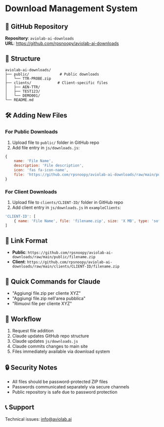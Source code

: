 # Download Management System

## 🔗 GitHub Repository
**Repository**: `aviolab-ai-downloads`  
**URL**: https://github.com/rpsnoopy/aviolab-ai-downloads

## 📁 Structure
```
aviolab-ai-downloads/
├── public/              # Public downloads
│   └── TTR-PROBE.zip
├── clients/            # Client-specific files
│   ├── AEN-TTR/
│   ├── TEST123/
│   └── DEMO001/
└── README.md
```

## 🛠️ Adding New Files

### For Public Downloads
1. Upload file to `public/` folder in GitHub repo
2. Add file entry in `js/downloads.js`:
```javascript
{
    name: 'File Name',
    description: 'File description',
    icon: 'fas fa-icon-name',
    file: 'https://github.com/rpsnoopy/aviolab-ai-downloads/raw/main/public/filename.zip'
}
```

### For Client Downloads
1. Upload file to `clients/CLIENT-ID/` folder in GitHub repo
2. Add client entry in `js/downloads.js` in `exampleClients`:
```javascript
'CLIENT-ID': [
    { name: 'File Name', file: 'filename.zip', size: 'X MB', type: 'software' }
]
```

## 🔗 Link Format
- **Public**: `https://github.com/rpsnoopy/aviolab-ai-downloads/raw/main/public/filename.zip`
- **Client**: `https://github.com/rpsnoopy/aviolab-ai-downloads/raw/main/clients/CLIENT-ID/filename.zip`

## 🎯 Quick Commands for Claude
- "Aggiungi file.zip per cliente XYZ"
- "Aggiungi file.zip nell'area pubblica"
- "Rimuovi file per cliente XYZ"

## 🔄 Workflow
1. Request file addition
2. Claude updates GitHub repo structure
3. Claude updates `js/downloads.js`
4. Claude commits changes to main site
5. Files immediately available via download system

## 🔒 Security Notes
- All files should be password-protected ZIP files
- Passwords communicated separately via secure channels
- Public repository is safe due to password protection

## 📞 Support
Technical issues: info@aviolab.ai